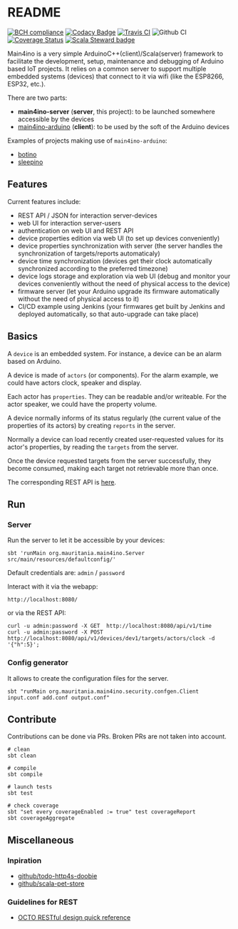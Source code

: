 # README

[![BCH compliance](https://bettercodehub.com/edge/badge/mauriciojost/main4ino-server?branch=master)](https://bettercodehub.com/)
[![Codacy Badge](https://api.codacy.com/project/badge/Grade/57c35744da0a475e970c0470db4602a0)](https://app.codacy.com/manual/mauriciojost/main4ino-server?utm_source=github.com&utm_medium=referral&utm_content=mauriciojost/main4ino-server&utm_campaign=Badge_Grade_Dashboard)
[![Travis CI](https://api.travis-ci.org/mauriciojost/main4ino-server.svg)](https://travis-ci.org/mauriciojost/main4ino-server) 
![Github CI](https://github.com/mauriciojost/main4ino-server/workflows/Scala%20CI/badge.svg?branch=master)
[![Coverage Status](https://coveralls.io/repos/github/mauriciojost/main4ino-server/badge.svg?branch=master)](https://coveralls.io/github/mauriciojost/main4ino-server?branch=master) 
[![Scala Steward badge](https://img.shields.io/badge/Scala_Steward-helping-blue.svg?style=flat&logo=data:image/png;base64,iVBORw0KGgoAAAANSUhEUgAAAA4AAAAQCAMAAAARSr4IAAAAVFBMVEUAAACHjojlOy5NWlrKzcYRKjGFjIbp293YycuLa3pYY2LSqql4f3pCUFTgSjNodYRmcXUsPD/NTTbjRS+2jomhgnzNc223cGvZS0HaSD0XLjbaSjElhIr+AAAAAXRSTlMAQObYZgAAAHlJREFUCNdNyosOwyAIhWHAQS1Vt7a77/3fcxxdmv0xwmckutAR1nkm4ggbyEcg/wWmlGLDAA3oL50xi6fk5ffZ3E2E3QfZDCcCN2YtbEWZt+Drc6u6rlqv7Uk0LdKqqr5rk2UCRXOk0vmQKGfc94nOJyQjouF9H/wCc9gECEYfONoAAAAASUVORK5CYII=)](https://scala-steward.org)

Main4ino is a very simple ArduinoC++(client)/Scala(server) framework to facilitate the development, setup, maintenance and debugging of Arduino based IoT projects. It relies on a common server to support multiple embedded systems (devices) that connect to it via wifi (like the ESP8266, ESP32, etc.).

There are two parts: 
- **main4ino-server** (**server**, this project): to be launched somewhere accessible by the devices
- [main4ino-arduino](https://bitbucket.org/mauriciojost/main4ino-arduino/) (**client**): to be used by the soft of the Arduino devices

Examples of projects making use of `main4ino-arduino`:

- [botino](https://github.com/mauriciojost/botino-arduino)
- [sleepino](https://github.com/mauriciojost/sleepino)

## Features

Current features include:

- REST API / JSON for interaction server-devices
- web UI for interaction server-users
- authentication on web UI and REST API
- device properties edition via web UI (to set up devices conveniently)
- device properties synchronization with server (the server handles the synchronization of targets/reports automaticaly)
- device time synchronization (devices get their clock automatically synchronized according to the preferred timezone)
- device logs storage and exploration via web UI (debug and monitor your devices conveniently without the need of physical access to the device)
- firmware server (let your Arduino upgrade its firmware automatically without the need of physical access to it)
- CI/CD example using Jenkins (your firmwares get built by Jenkins and deployed automatically, so that auto-upgrade can take place)

## Basics

A `device` is an embedded system. For instance, a device can be an alarm based on Arduino.

A device is made of `actors` (or components). For the alarm example, we could have actors clock, speaker and display.

Each actor has `properties`. They can be readable and/or writeable. For the actor speaker, we could have the property volume.

A device normally informs of its status regularly (the current value of the properties of its actors) by creating `reports` in the server.

Normally a device can load recently created user-requested values for its actor's properties, by reading the `targets` from the server. 

Once the device requested targets from the server successfully, they become consumed, making each target not retrievable more than once.

The corresponding REST API is [here](/src/main/scala/org/mauritania/main4ino/api/v1/Service.scala).

## Run


### Server

Run the server to let it be accessible by your devices:

```
sbt 'runMain org.mauritania.main4ino.Server src/main/resources/defaultconfig/'
```

Default credentials are: `admin` / `password`

Interact with it via the webapp:

```
http://localhost:8080/
```

or via the REST API: 

```
curl -u admin:password -X GET  http://localhost:8080/api/v1/time
curl -u admin:password -X POST http://localhost:8080/api/v1/devices/dev1/targets/actors/clock -d '{"h":5}';
```

### Config generator

It allows to create the configuration files for the server.

```
sbt "runMain org.mauritania.main4ino.security.confgen.Client input.conf add.conf output.conf"
```

## Contribute

Contributions can be done via PRs. Broken PRs are not taken into account.

```
# clean
sbt clean

# compile
sbt compile

# launch tests
sbt test

# check coverage
sbt "set every coverageEnabled := true" test coverageReport
sbt coverageAggregate
```

## Miscellaneous

### Inpiration

- [github/todo-http4s-doobie](https://github.com/jaspervz/todo-http4s-doobie)
- [github/scala-pet-store](https://github.com/pauljamescleary/scala-pet-store)

### Guidelines for REST

- [OCTO RESTful design quick reference](https://blog.octo.com/wp-content/uploads/2014/10/RESTful-API-design-OCTO-Quick-Reference-Card-2.2.pdf)
